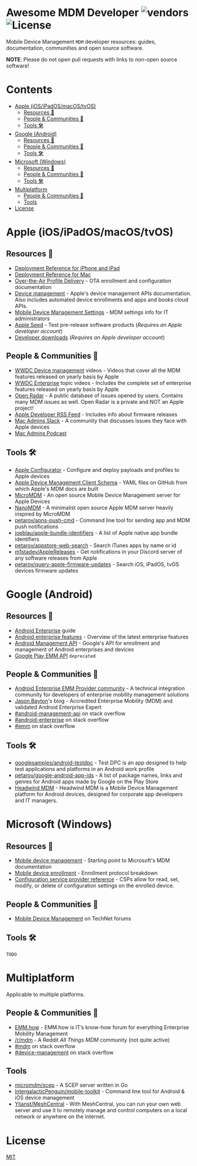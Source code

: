 Awesome MDM Developer
<img alt="vendors" src="https://img.shields.io/badge/Vendors-Apple%20%7C%20Google%20%7C%20Microsoft-blueviolet?style=for-the-badge"/>
<img alt="License" src="https://img.shields.io/github/license/petarov/google-app-ids?style=for-the-badge">
=========================

Mobile Device Management `MDM` developer resources: guides, documentation, communities and open source software.

**NOTE**: Please do not open pull requests with links to non-open source software!

# Contents

- [Apple (iOS/iPadOS/macOS/tvOS)](#apple-iosipadosmacostvos)
  - [Resources :bookmark_tabs:](#resources-bookmark_tabs)
  - [People & Communities :loudspeaker:](#people--communities-loudspeaker)
  - [Tools :hammer_and_wrench:](#tools-hammer_and_wrench)
- [Google (Android)](#google-android)
  - [Resources :bookmark_tabs:](#resources-bookmark_tabs-1)
  - [People & Communities :loudspeaker:](#people--communities-loudspeaker-1)
  - [Tools :hammer_and_wrench:](#tools-hammer_and_wrench-1)
- [Microsoft (Windows)](#microsoft-windows)
  - [Resources :bookmark_tabs:](#resources-bookmark_tabs-2)
  - [People & Communities :loudspeaker:](#people--communities-loudspeaker-2)
  - [Tools :hammer_and_wrench:](#tools-hammer_and_wrench-2)
- [Multiplatform](#multiplatform)
  - [People & Communities :loudspeaker:](#people--communities-loudspeaker-3)
  - [Tools](#tools)
- [License](#license)

# Apple (iOS/iPadOS/macOS/tvOS)
## Resources :bookmark_tabs:

  * [Deployment Reference for iPhone and iPad](https://support.apple.com/guide/deployment-reference-ios/welcome/web)
  * [Deployment Reference for Mac](https://support.apple.com/guide/deployment-reference-macos/welcome/web)
  * [Over-the-Air Profile Delivery](https://developer.apple.com/library/archive/documentation/NetworkingInternet/Conceptual/iPhoneOTAConfiguration/OTASecurity/OTASecurity.html#//apple_ref/doc/uid/TP40009505-CH3-SW1) - OTA enrollment and configuration documentation
  * [Device management](https://developer.apple.com/documentation/devicemanagement) - Apple's device management APIs documentation. Also includes automated device enrollments and apps and books cloud APIs.
  * [Mobile Device Management Settings](https://support.apple.com/guide/mdm/welcome/web) - MDM settings info for IT administrators
  * [Apple Seed](https://appleseed.apple.com/sp/welcome) - Test pre-release software products (*Requires an Apple developer account*)
  * [Developer downloads](http://developer.apple.com/download/) (*Requires an Apple developer account*)

## People & Communities :loudspeaker:
  
  * [WWDC Device management](https://developer.apple.com/videos/all-videos/?q=mdm) videos - Videos that cover all the MDM features released on yearly basis by Apple
  * [WWDC Enterprise](https://developer.apple.com/videos/education-enterprise) topic videos - Includes the complete set of enterprise features released on yearly basis by Apple  
  * [Open Radar](https://openradar.appspot.com) - A public database of issues opened by users. Contains many MDM issues as well. Open Radar is a private and NOT an Apple project!
  * [Apple Developer RSS Feed](https://developer.apple.com/news/releases/rss/releases.rss) - Includes info about firmware releases
  * [Mac Admins Slack](https://www.macadmins.org) - A community that discusses issues they face with Apple devices
  * [Mac Admins Podcast](https://podcast.macadmins.org)

## Tools :hammer_and_wrench:
  
  * [Apple Configurator](https://support.apple.com/apple-configurator) - Configure and deploy payloads and profiles to Apple devices
  * [Apple Device Management Client Schema](http://github.com/apple/device-management) - YAML files on GitHub from which Apple's MDM docs are built
  * [MicroMDM](https://github.com/micromdm/micromdm) - An open source Mobile Device Management server for Apple Devices
  * [NanoMDM](https://github.com/micromdm/nanomdm) - A minimalist open source Apple MDM server heavily inspired by MicroMDM
  * [petarov/apns-push-cmd](https://github.com/petarov/apns-push-cmd) - Command line tool for sending app and MDM push notifications
  * [joeblau/apple-bundle-identifiers](https://github.com/joeblau/apple-bundle-identifiers) - A list of Apple native app bundle identifiers
  * [petarov/appstore-web-search](https://vexelon.net/asws/) - Search iTunes apps by name or id
  * [m1stadev/AppleReleases](https://github.com/m1stadev/AppleReleases) - Get notifications in your Discord server of any software releases from Apple
  * [petarov/query-apple-firmware-updates](https://vexelon.net/qadfu/) - Search iOS, iPadOS, tvOS devices firmware updates

# Google (Android)
## Resources :bookmark_tabs:
  
  * [Android Enterprise](https://developers.google.com/android/work) guide
  * [Android enterprise features](https://developer.android.com/about/versions/12/work) - Overview of the latest enterprise features
  * [Android Management API](https://developers.google.com/android/management) - Google's API for enrollment and management of Android enterprises and devices
  * [Google Play EMM API](https://developers.google.com/android/work/play/emm-api) `deprecated`

## People & Communities :loudspeaker:

  * [Android Enterprise EMM Provider community](https://emm.androidenterprise.dev) - A technical integration community for developers of enterprise mobility management solutions
  * [Jason Bayton](https://bayton.org)'s blog - Accredited Enterprise Mobility (MDM) and validated Android Enterprise Expert
  * [#android-management-api](https://stackoverflow.com/questions/tagged/android-management-api) on stack overflow
  * [#android-enterprise](https://stackoverflow.com/questions/tagged/android-enterprise) on stack overflow
  * [#emm](https://stackoverflow.com/questions/tagged/emm) on stack overflow

## Tools :hammer_and_wrench:
   
   * [googlesamples/android-testdpc](https://github.com/googlesamples/android-testdpc) - Test DPC is an app designed to help test applications and platforms in an Android work profile
   * [petarov/google-android-app-ids](https://github.com/petarov/google-android-app-ids) - A list of package names, links and genres for Android apps made by Google on the Play Store
   * [Headwind MDM](https://h-mdm.com/open-source/) - Headwind MDM is a Mobile Device Management platform for Android devices, designed for corporate app developers and IT managers.

# Microsoft (Windows)
## Resources :bookmark_tabs:

  * [Mobile device management](https://docs.microsoft.com/en-us/windows/client-management/mdm/) - Starting point to Microsoft's MDM documentation
  * [Mobile device enrollment](https://docs.microsoft.com/en-us/windows/client-management/mdm/mobile-device-enrollment) - Enrollment protocol breakdown
  * [Configuration service provider reference](https://docs.microsoft.com/en-us/windows/client-management/mdm/configuration-service-provider-reference) - CSPs allow for read, set, modify, or delete of configuration settings on the enrolled device.

## People & Communities :loudspeaker:

  * [Mobile Device Management](https://social.technet.microsoft.com/Forums/en-US/home?forum=winphonemgmt) on TechNet forums

## Tools :hammer_and_wrench:

    TODO

# Multiplatform

Applicable to multiple platforms.

## People & Communities :loudspeaker:

  * [EMM.how](https://emm.how) - EMM.how is IT’s know-how forum for everything Enterprise Mobility Management
  * [/r/mdm](https://reddit.com/r/mdm) - A Reddit *All Things MDM* community (not quite active)
  * [#mdm](https://stackoverflow.com/questions/tagged/mdm) on stack overflow
  * [#device-management](https://stackoverflow.com/questions/tagged/device-management) on stack overflow

## Tools

  * [micromdm/scep](https://github.com/micromdm/scep) - A SCEP server written in Go
  * [IntergalacticPenguin/mobile-toolkit](https://github.com/IntergalacticPenguin/mobile-toolkit) - Command line tool for Android & iOS device management
  * [Ylianst/MeshCentral](https://github.com/Ylianst/MeshCentral) - With MeshCentral, you can run your own web server and use it to remotely manage and control computers on a local network or anywhere on the internet.

# License

[MIT](LICENSE)
